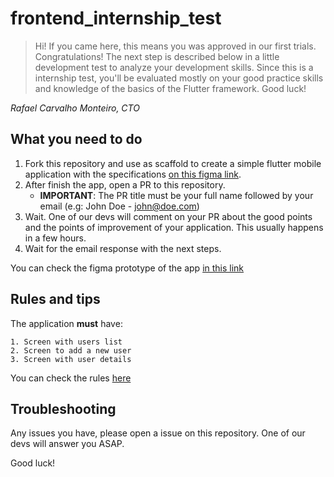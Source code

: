 # frontend_internship_test


> Hi! If you came here, this means you was approved in our first trials. Congratulations! The next step is described below in  a little development test to analyze your development skills. Since this is a internship test, you'll be evaluated mostly on your good practice skills and knowledge of the basics of the Flutter framework. Good luck! 

*Rafael Carvalho Monteiro, CTO*

## What you need to do

1. Fork this repository and use as scaffold to create a simple flutter mobile application with the specifications [on this figma link](https://www.figma.com/file/f7mAdy2IS1vaoOx3gaFCfq/Internship-Test?node-id=0%3A1).
2. After finish the app, open a PR to this repository. 
    - **IMPORTANT**: The PR title must be your full name followed by your email (e.g: John Doe - john@doe.com)
3. Wait. One of our devs will comment on your PR about the good points and the points of improvement of your application. This usually happens in a few hours.
4. Wait for the email response with the next steps.

You can check the figma prototype of the app [in this link](https://www.figma.com/proto/f7mAdy2IS1vaoOx3gaFCfq/Internship-Test?node-id=8%3A331&scaling=min-zoom)

## Rules and tips

The application **must** have:

```text
1. Screen with users list
2. Screen to add a new user
3. Screen with user details
```

You can check the rules [here](https://www.figma.com/file/f7mAdy2IS1vaoOx3gaFCfq/Internship-Test?node-id=32%3A2)

## Troubleshooting

Any issues you have, please open a issue on this repository. One of our devs will answer you ASAP.

Good luck!
